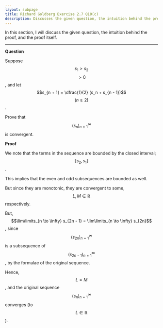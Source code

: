 ```yaml
---
layout: subpage
title: Richard Goldberg Exercise 2.7 Q10(c)
description: Discusses the given question, the intuition behind the proof, and the proof itself
---
```


In this section, I will discuss the given question, the intuition behind the proof, and the
proof itself.

---

**Question**

Suppose $$s_1 > s_2$$ $$> 0$$, and let $$s_{n + 1} = \dfrac{1}{2} (s_n + s_{n - 1})$$
$$(n \geqslant 2)$$.

Prove that $$(s_n)_{n=1}^\infty$$ is convergent.

**Proof**

We note that the terms in the sequence are bounded by the closed interval;
$$[s_2, s_1]$$.

This implies that the even and odd subsequences are bounded as well.

But since they are monotonic, they are convergent to some,
$$L, M \in \mathbb{R}$$ respectively.

But, $$\lim\limits_{n \to \infty} s_{2n - 1} = \lim\limits_{n \to \infty} s_{2n}$$,
since $$(s_{2n})_{n=1}^\infty$$ is a subsequence of $$(s_{2n - 1})_{n=1}^\infty$$,
by the formulae of the original sequence.

Hence, $$L = M$$, and the original sequence $$(s_n)_{n=1}^\infty$$ converges
(to $$L \in \mathbb{R}$$).
